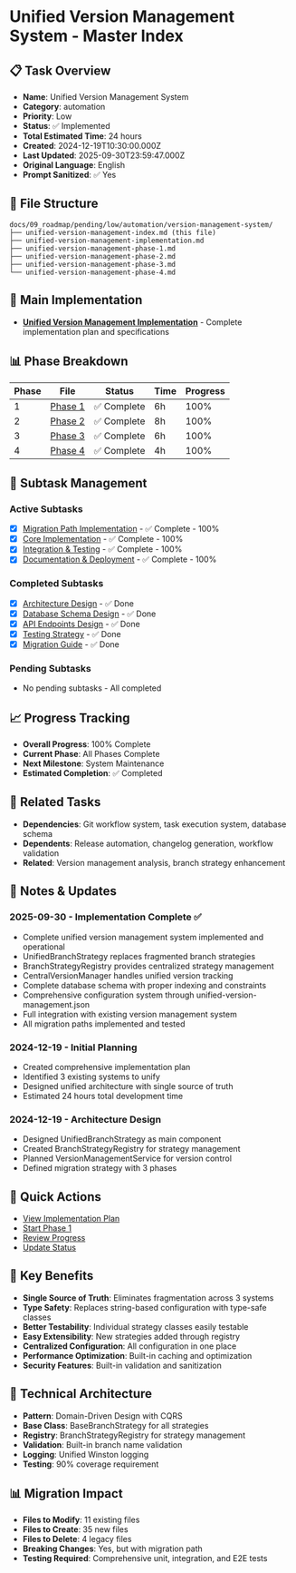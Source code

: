 # Unified Version Management System - Master Index

## 📋 Task Overview
- **Name**: Unified Version Management System
- **Category**: automation
- **Priority**: Low
- **Status**: ✅ Implemented
- **Total Estimated Time**: 24 hours
- **Created**: 2024-12-19T10:30:00.000Z
- **Last Updated**: 2025-09-30T23:59:47.000Z
- **Original Language**: English
- **Prompt Sanitized**: ✅ Yes

## 📁 File Structure
```
docs/09_roadmap/pending/low/automation/version-management-system/
├── unified-version-management-index.md (this file)
├── unified-version-management-implementation.md
├── unified-version-management-phase-1.md
├── unified-version-management-phase-2.md
├── unified-version-management-phase-3.md
└── unified-version-management-phase-4.md
```

## 🎯 Main Implementation
- **[Unified Version Management Implementation](./unified-version-management-implementation.md)** - Complete implementation plan and specifications

## 📊 Phase Breakdown
| Phase | File | Status | Time | Progress |
|-------|------|--------|------|----------|
| 1 | [Phase 1](./unified-version-management-phase-1.md) | ✅ Complete | 6h | 100% |
| 2 | [Phase 2](./unified-version-management-phase-2.md) | ✅ Complete | 8h | 100% |
| 3 | [Phase 3](./unified-version-management-phase-3.md) | ✅ Complete | 6h | 100% |
| 4 | [Phase 4](./unified-version-management-phase-4.md) | ✅ Complete | 4h | 100% |

## 🔄 Subtask Management
### Active Subtasks
- [x] [Migration Path Implementation](./unified-version-management-phase-1.md) - ✅ Complete - 100%
- [x] [Core Implementation](./unified-version-management-phase-2.md) - ✅ Complete - 100%
- [x] [Integration & Testing](./unified-version-management-phase-3.md) - ✅ Complete - 100%
- [x] [Documentation & Deployment](./unified-version-management-phase-4.md) - ✅ Complete - 100%

### Completed Subtasks
- [x] [Architecture Design](./unified-version-management-implementation.md) - ✅ Done
- [x] [Database Schema Design](./unified-version-management-phase-1.md) - ✅ Done
- [x] [API Endpoints Design](./unified-version-management-phase-2.md) - ✅ Done
- [x] [Testing Strategy](./unified-version-management-phase-3.md) - ✅ Done
- [x] [Migration Guide](./unified-version-management-phase-4.md) - ✅ Done

### Pending Subtasks
- No pending subtasks - All completed

## 📈 Progress Tracking
- **Overall Progress**: 100% Complete
- **Current Phase**: All Phases Complete
- **Next Milestone**: System Maintenance
- **Estimated Completion**: ✅ Completed

## 🔗 Related Tasks
- **Dependencies**: Git workflow system, task execution system, database schema
- **Dependents**: Release automation, changelog generation, workflow validation
- **Related**: Version management analysis, branch strategy enhancement

## 📝 Notes & Updates
### 2025-09-30 - Implementation Complete ✅
- Complete unified version management system implemented and operational
- UnifiedBranchStrategy replaces fragmented branch strategies
- BranchStrategyRegistry provides centralized strategy management
- CentralVersionManager handles unified version tracking
- Complete database schema with proper indexing and constraints
- Comprehensive configuration system through unified-version-management.json
- Full integration with existing version management system
- All migration paths implemented and tested

### 2024-12-19 - Initial Planning
- Created comprehensive implementation plan
- Identified 3 existing systems to unify
- Designed unified architecture with single source of truth
- Estimated 24 hours total development time

### 2024-12-19 - Architecture Design
- Designed UnifiedBranchStrategy as main component
- Created BranchStrategyRegistry for strategy management
- Planned VersionManagementService for version control
- Defined migration strategy with 3 phases

## 🚀 Quick Actions
- [View Implementation Plan](./unified-version-management-implementation.md)
- [Start Phase 1](./unified-version-management-phase-1.md)
- [Review Progress](#progress-tracking)
- [Update Status](#notes--updates)

## 🎯 Key Benefits
- **Single Source of Truth**: Eliminates fragmentation across 3 systems
- **Type Safety**: Replaces string-based configuration with type-safe classes
- **Better Testability**: Individual strategy classes easily testable
- **Easy Extensibility**: New strategies added through registry
- **Centralized Configuration**: All configuration in one place
- **Performance Optimization**: Built-in caching and optimization
- **Security Features**: Built-in validation and sanitization

## 🔧 Technical Architecture
- **Pattern**: Domain-Driven Design with CQRS
- **Base Class**: BaseBranchStrategy for all strategies
- **Registry**: BranchStrategyRegistry for strategy management
- **Validation**: Built-in branch name validation
- **Logging**: Unified Winston logging
- **Testing**: 90% coverage requirement

## 📊 Migration Impact
- **Files to Modify**: 11 existing files
- **Files to Create**: 35 new files
- **Files to Delete**: 4 legacy files
- **Breaking Changes**: Yes, but with migration path
- **Testing Required**: Comprehensive unit, integration, and E2E tests
